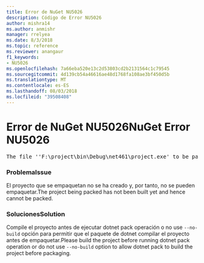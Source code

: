 ```yaml
---
title: Error de NuGet NU5026
description: Código de Error NU5026
author: mishra14
ms.author: anmishr
manager: rrelyea
ms.date: 8/3/2018
ms.topic: reference
ms.reviewer: anangaur
f1_keywords:
- NU5026
ms.openlocfilehash: 7a66eba520e13c2d53803cd2b2131564c1c79545
ms.sourcegitcommit: 4d139cb54a46616ae48d1768fa108ae3bf450d5b
ms.translationtype: MT
ms.contentlocale: es-ES
ms.lasthandoff: 08/03/2018
ms.locfileid: "39508408"
---
```

# <a name="nuget-error-nu5026"></a><span data-ttu-id="d3d92-103">Error de NuGet NU5026</span><span class="sxs-lookup"><span data-stu-id="d3d92-103">NuGet Error NU5026</span></span>
<pre>The file ''F:\project\bin\Debug\net461\project.exe' to be packed was not found on disk.</pre>

### <a name="issue"></a><span data-ttu-id="d3d92-104">Problema</span><span class="sxs-lookup"><span data-stu-id="d3d92-104">Issue</span></span>

<span data-ttu-id="d3d92-105">El proyecto que se empaquetan no se ha creado y, por tanto, no se pueden empaquetar.</span><span class="sxs-lookup"><span data-stu-id="d3d92-105">The project being packed has not been built yet and hence cannot be packed.</span></span>


### <a name="solution"></a><span data-ttu-id="d3d92-106">Soluciones</span><span class="sxs-lookup"><span data-stu-id="d3d92-106">Solution</span></span>

<span data-ttu-id="d3d92-107">Compile el proyecto antes de ejecutar dotnet pack operación o no use `--no-build` opción para permitir que el paquete de dotnet compilar el proyecto antes de empaquetar.</span><span class="sxs-lookup"><span data-stu-id="d3d92-107">Please build the project before running dotnet pack operation or do not use `--no-build` option to allow dotnet pack to build the project before packaging.</span></span>

